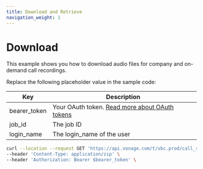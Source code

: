 ```yaml
---
title: Download and Retrieve
navigation_weight: 1
---
```


# Download
This example shows you how to download audio files for company and on-demand call recordings.

Replace the following placeholder value in the sample code:

| Key        | Description                                                                                            |
|------------|--------------------------------------------------------------------------------------------------------|
| bearer_token | Your OAuth token. [Read more about OAuth tokens](https://developer.nexmo.com/vonage-business-cloud/vbc-apis/getting-started/authentication) |
| job_id | The job ID |
| login_name | 	The login_name of the user |

``` bash
curl --location --request GET 'https://api.vonage.com/t/vbc.prod/call_recording/v1/api/bulkDownload/retrieve?job_id=$job_id&login_name=$login_name' \
--header 'Content-Type: application/zip' \
--header 'Authorization: Bearer $bearer_token' \
```
